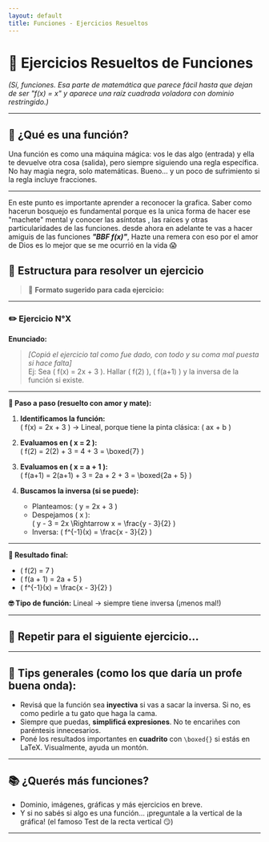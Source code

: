 ```yaml
---
layout: default
title: Funciones - Ejercicios Resueltos
---
```


# 📘 Ejercicios Resueltos de Funciones  
_(Sí, funciones. Esa parte de matemática que parece fácil hasta que dejan de ser "f(x) = x" y aparece una raíz cuadrada voladora con dominio restringido.)_

---

## 🧠 ¿Qué es una función?

Una función es como una máquina mágica: vos le das algo (entrada) y ella te devuelve otra cosa (salida), pero siempre siguiendo una regla específica.  
No hay magia negra, solo matemáticas. Bueno… y un poco de sufrimiento si la regla incluye fracciones.

---

En este punto es importante aprender a reconocer la grafica. Saber como hacerun bosquejo es fundamental porque es la unica forma de hacer ese "machete" mental y conocer las asíntotas , las raíces y otras particularidades de las funciones. desde ahora en adelante te vas a hacer amiguis de las funciones **_"BBF f(x)"_**, Hazte una remera con eso por el amor de Dios es lo mejor que se me ocurrió en la vida 😱

## 📍 Estructura para resolver un ejercicio

> 📌 **Formato sugerido para cada ejercicio:**

---

### ✏️ Ejercicio N°X  
**Enunciado:**  
> _[Copiá el ejercicio tal como fue dado, con todo y su coma mal puesta si hace falta]_  
> Ej: Sea \( f(x) = 2x + 3 \). Hallar \( f(2) \), \( f(a+1) \) y la inversa de la función si existe.

---

**🧠 Paso a paso (resuelto con amor y mate):**

1. **Identificamos la función:**  
   \( f(x) = 2x + 3 \) → Lineal, porque tiene la pinta clásica: \( ax + b \)

2. **Evaluamos en \( x = 2 \):**  
   \( f(2) = 2(2) + 3 = 4 + 3 = \boxed{7} \)

3. **Evaluamos en \( x = a + 1 \):**  
   \( f(a+1) = 2(a+1) + 3 = 2a + 2 + 3 = \boxed{2a + 5} \)

4. **Buscamos la inversa (si se puede):**  
   - Planteamos: \( y = 2x + 3 \)  
   - Despejamos \( x \):  
     \( y - 3 = 2x \Rightarrow x = \frac{y - 3}{2} \)  
   - Inversa: \( f^{-1}(x) = \frac{x - 3}{2} \)

---

**🎯 Resultado final:**  
- \( f(2) = 7 \)  
- \( f(a + 1) = 2a + 5 \)  
- \( f^{-1}(x) = \frac{x - 3}{2} \)

**🤓 Tipo de función:** Lineal → siempre tiene inversa (¡menos mal!)

---

## 🔁 Repetir para el siguiente ejercicio...

---

## 📌 Tips generales (como los que daría un profe buena onda):

- Revisá que la función sea **inyectiva** si vas a sacar la inversa. Si no, es como pedirle a tu gato que haga la cama.
- Siempre que puedas, **simplificá expresiones**. No te encariñes con paréntesis innecesarios.
- Poné los resultados importantes en **cuadrito** con `\boxed{}` si estás en LaTeX. Visualmente, ayuda un montón.

---

## 📚 ¿Querés más funciones?

- Dominio, imágenes, gráficas y más ejercicios en breve.
- Y si no sabés si algo es una función... ¡preguntale a la vertical de la gráfica! (el famoso Test de la recta vertical 😏)

---

